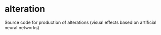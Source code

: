 # alteration
Source code for production of alterations (visual effects based on artificial neural networks)

